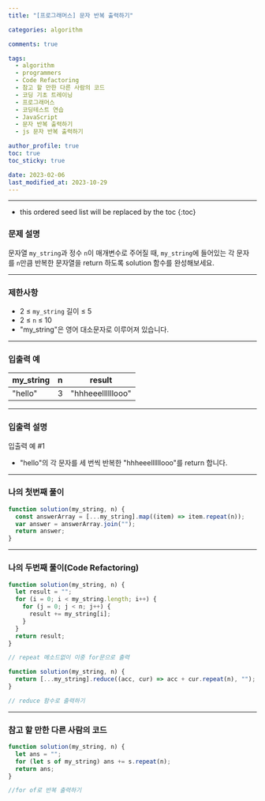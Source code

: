 ```yaml
---
title: "[프로그래머스] 문자 반복 출력하기"

categories: algorithm

comments: true

tags:
  - algorithm
  - programmers
  - Code Refactoring
  - 참고 할 만한 다른 사람의 코드
  - 코딩 기초 트레이닝
  - 프로그래머스
  - 코딩테스트 연습
  - JavaScript
  - 문자 반복 출력하기
  - js 문자 반복 출력하기

author_profile: true
toc: true
toc_sticky: true

date: 2023-02-06
last_modified_at: 2023-10-29
---
```


---

<!-- prettier-ignore -->
* this ordered seed list will be replaced by the toc 
{:toc}

### 문제 설명

문자열 `my_string`과 정수 `n`이 매개변수로 주어질 때, `my_string`에 들어있는 각 문자를 `n`만큼 반복한 문자열을 return 하도록 solution 함수를 완성해보세요.

---

### 제한사항

- 2 ≤ `my_string` 길이 ≤ 5
- 2 ≤ `n` ≤ 10
- "my_string"은 영어 대소문자로 이루어져 있습니다.

---

### 입출력 예

| my_string | n   | result            |
| --------- | --- | ----------------- |
| "hello"   | 3   | "hhheeellllllooo" |

---

### 입출력 설명

입출력 예 #1

- "hello"의 각 문자를 세 번씩 반복한 "hhheeellllllooo"를 return 합니다.

---

### 나의 첫번째 풀이

```jsx
function solution(my_string, n) {
  const answerArray = [...my_string].map((item) => item.repeat(n));
  var answer = answerArray.join("");
  return answer;
}
```

---

### 나의 두번째 풀이(Code Refactoring)

```jsx
function solution(my_string, n) {
  let result = "";
  for (i = 0; i < my_string.length; i++) {
    for (j = 0; j < n; j++) {
      result += my_string[i];
    }
  }
  return result;
}

// repeat 메소드없이 이중 for문으로 출력

function solution(my_string, n) {
  return [...my_string].reduce((acc, cur) => acc + cur.repeat(n), "");
}

// reduce 함수로 출력하기
```

---

### 참고 할 만한 다른 사람의 코드

```jsx
function solution(my_string, n) {
  let ans = "";
  for (let s of my_string) ans += s.repeat(n);
  return ans;
}

//for of로 반복 출력하기
```
